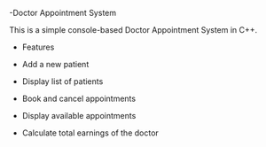-Doctor Appointment System

This is a simple console-based Doctor Appointment System in C++.

- Features

- Add a new patient
- Display list of patients
- Book and cancel appointments
- Display available appointments
- Calculate total earnings of the doctor
